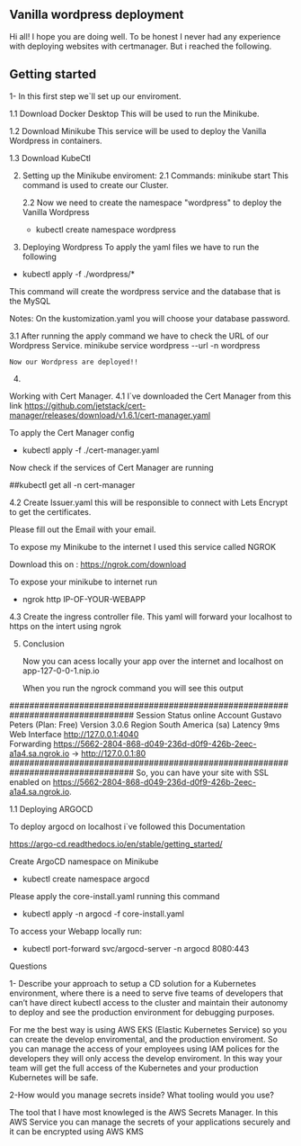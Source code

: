 ## Vanilla wordpress deployment

Hi all!
I hope you are doing well.
To be honest I never had any experience with deploying websites with certmanager. But i reached the following.

## Getting started

1-
  In this first step we`ll set up our enviroment.

  1.1 Download Docker Desktop
  This will be used to run the Minikube.

  1.2 Download Minikube
  This service will be used to deploy the Vanilla Wordpress in containers.

  1.3 Download KubeCtl


  2.
     Setting up the Minikube enviroment:
    2.1
     Commands:
     minikube start
     This command is used to create our Cluster.

     2.2
       Now we need to create the namespace "wordpress" to deploy the Vanilla Wordpress

     - kubectl create namespace wordpress

3.
   Deploying Wordpress
  To apply the yaml files we have to run the following
  - kubectl apply -f ./wordpress/*

  This command will create the wordpress service and the database that is the MySQL

Notes:
  On the kustomization.yaml you will choose your database password.
  
  3.1
    After running the apply command we have to check the URL of our Wordpress Service.
    minikube service wordpress --url -n wordpress

    Now our Wordpress are deployed!!

4.
  Working with Cert Manager.
 4.1
  I`ve downloaded the Cert Manager from this link
  https://github.com/jetstack/cert-manager/releases/download/v1.6.1/cert-manager.yaml

  To apply the Cert Manager config

  - kubectl apply -f ./cert-manager.yaml

  Now check if the services of Cert Manager are running

  ##kubectl get all -n cert-manager 

4.2
   Create Issuer.yaml this will be responsible to connect with Lets Encrypt to get the certificates.

   Please fill out the Email with your email.

   To expose my Minikube to the internet I used this service called NGROK

   Download this on :
   https://ngrok.com/download

   To expose your minikube to internet run
   - ngrok http IP-OF-YOUR-WEBAPP

4.3
    Create the ingress controller file.
    This yaml will forward your localhost to https on the intert using ngrok

5. Conclusion

   Now you can acess locally your app over the internet and localhost on app-127-0-0-1.nip.io

   When you run the ngrock command you will see this output

#################################################################################
 Session Status                online                                                                                                                                                                            Account                       Gustavo Peters (Plan: Free)                                                                                                                                                       Version                       3.0.6                                                                                                                                                                             Region                        South America (sa)                                                                                                                                                                Latency                       9ms                                                                                                                                                                               Web Interface                 http://127.0.0.1:4040  
 Forwarding                    https://5662-2804-868-d049-236d-d0f9-426b-2eec-a1a4.sa.ngrok.io -> http://127.0.0.1:80
#################################################################################
 So, you can have your site with SSL enabled on
 https://5662-2804-868-d049-236d-d0f9-426b-2eec-a1a4.sa.ngrok.io.


 1.1 Deploying ARGOCD
   
  To deploy argocd on localhost i`ve followed this Documentation

  https://argo-cd.readthedocs.io/en/stable/getting_started/

  Create ArgoCD namespace on Minikube

  - kubectl create namespace argocd

  Please apply the core-install.yaml running this command

  - kubectl apply -n argocd -f core-install.yaml

  To access your Webapp locally run:

   - kubectl port-forward svc/argocd-server -n argocd 8080:443


Questions

1- Describe your approach to setup a CD solution for a Kubernetes environment, 
where there is a need to serve five teams of developers that can’t have direct kubectl access to the cluster and maintain their autonomy to deploy and see the production environment for debugging purposes.
   
   For me the best way is using AWS EKS (Elastic Kubernetes Service) so you can create the develop enviromental, and the production enviroment.
   So you can manage the access of your employees using IAM polices for the developers they will only access the develop enviroment.
   In this way your team will get the full access of the Kubernetes and your production Kubernetes will be safe.


2-How would you manage secrets inside? What tooling would you use?

The tool that I have most knowleged is the AWS Secrets Manager.
In this AWS Service you can manage the secrets of your applications securely and it can be encrypted using AWS KMS





